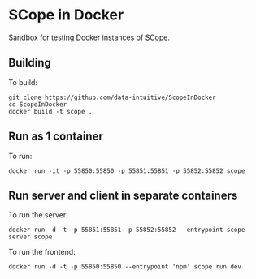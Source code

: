 # SCope in Docker

Sandbox for testing Docker instances of [SCope](https://github.com/aertslab/SCope).

## Building

To build:

	git clone https://github.com/data-intuitive/ScopeInDocker
	cd ScopeInDocker
	docker build -t scope .

## Run as 1 container

To run:

	docker run -it -p 55850:55850 -p 55851:55851 -p 55852:55852 scope

## Run server and client in separate containers

To run the server:

	docker run -d -t -p 55851:55851 -p 55852:55852 --entrypoint scope-server scope

To run the frontend:

	docker run -d -t -p 55850:55850 --entrypoint 'npm' scope run dev
